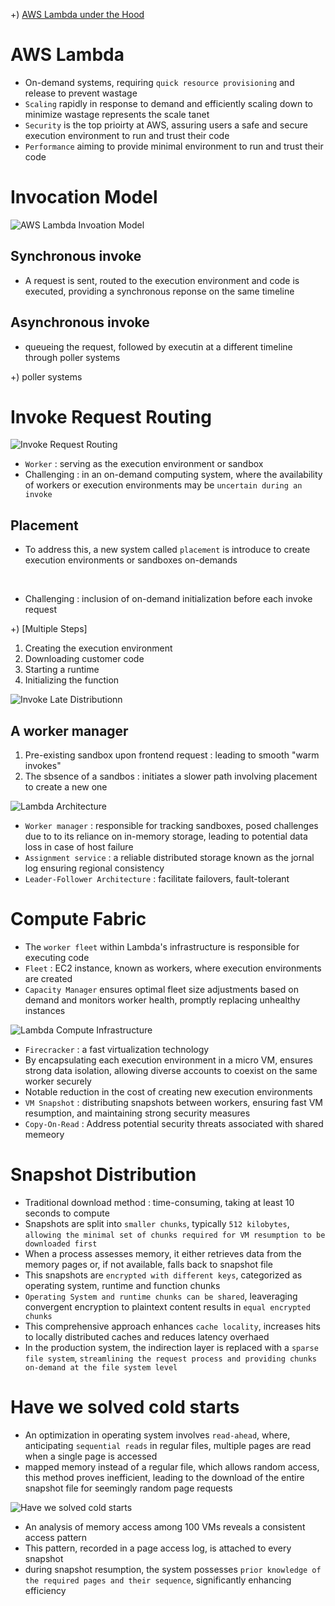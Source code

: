 +) [AWS Lambda under the Hood](https://www.infoq.com/articles/aws-lambda-under-the-hood/?utm_campaign=infoq_content&utm_source=infoq&utm_medium=feed&utm_term=Development)

# AWS Lambda
- On-demand systems, requiring `quick resource provisioning` and release to prevent wastage
- `Scaling` rapidly in response to demand and efficiently scaling down to minimize wastage represents the scale tanet
- `Security` is the top prioirty at AWS, assuring users a safe and secure execution environment to run and trust their code
- `Performance` aiming to provide minimal environment to run and trust their code

# Invocation Model

![AWS Lambda Invoation Model](https://github.com/JaeYeonLee0621/a-mixed-knowledge/assets/32635539/7efc2e50-6e8a-460e-a0db-6e560a947f66)

## Synchronous invoke
- A request is sent, routed to the execution environment and code is executed, providing a synchronous reponse on the same timeline

## Asynchronous invoke
- queueing the request, followed by executin at a different timeline through poller systems

+) poller systems

# Invoke Request Routing

![Invoke Request Routing](https://github.com/JaeYeonLee0621/a-mixed-knowledge/assets/32635539/1e558b7f-1c28-452b-b776-385dcdc64996)

- `Worker` : serving as the execution environment or sandbox
- Challenging : in an on-demand computing system, where the availability of workers or execution environments may be `uncertain during an invoke`

## Placement

- To address this, a new system called `placement` is introduce to create execution environments or sandboxes on-demands

<br/>

- Challenging : inclusion of on-demand initialization before each invoke request

+) [Multiple Steps]
1. Creating the execution environment
2. Downloading customer code
3. Starting a runtime
4. Initializing the function

![Invoke Late Distributionn](https://github.com/JaeYeonLee0621/a-mixed-knowledge/assets/32635539/b33325e3-d27c-4d34-8130-fc97f0e3b92b)

## A worker manager

1. Pre-existing sandbox upon frontend request : leading to smooth "warm invokes"
2. The sbsence of a sandbos : initiates a slower path involving placement to create a new one

![Lambda Architecture](https://github.com/JaeYeonLee0621/a-mixed-knowledge/assets/32635539/3225c7f9-32d6-48e4-8acc-069ec88134a5)

- `Worker manager` : responsible for tracking sandboxes, posed challenges due to to its reliance on in-memory storage, leading to potential data loss in case of host failure
- `Assignment service` : a reliable distributed storage known as the jornal log ensuring regional consistency
- `Leader-Follower Architecture` : facilitate failovers, fault-tolerant

# Compute Fabric

- The `worker fleet` within Lambda's infrastructure is responsible for executing code
- `Fleet` : EC2 instance, known as workers, where execution environments are created
- `Capacity Manager` ensures optimal fleet size adjustments based on demand and monitors worker health, promptly replacing unhealthy instances

![Lambda Compute Infrastructure](https://github.com/JaeYeonLee0621/a-mixed-knowledge/assets/32635539/58e23706-7532-4e41-936a-c121727aa1a4)

- `Firecracker` : a fast virtualization technology
- By encapsulating each execution environment in a micro VM, ensures strong data isolation, allowing diverse accounts to coexist on the same worker securely
- Notable reduction in the cost of creating new execution environments
- `VM Snapshot` : distributing snapshots between workers, ensuring fast VM resumption, and maintaining strong security measures
- `Copy-On-Read` : Address potential security threats associated with shared memeory

# Snapshot Distribution

- Traditional download method : time-consuming, taking at least 10 seconds to compute
- Snapshots are split into `smaller chunks`, typically `512 kilobytes`, `allowing the minimal set of chunks required for VM resumption to be downloaded first`
- When a process assesses memory, it either retrieves data from the memory pages or, if not available, falls back to snapshot file
- This snapshots are `encrypted with different keys`, categorized as operating system, runtime and function chunks
- `Operating System and runtime chunks can be shared`, leaveraging convergent encryption to plaintext content results in `equal encrypted chunks`
- This comprehensive approach enhances `cache locality`, increases hits to locally distributed caches and reduces latency overhaed
- In the production system, the indirection layer is replaced with a `sparse file system`, `streamlining the request process and providing chunks on-demand at the file system level`

# Have we solved cold starts

- An optimization in operating system involves `read-ahead`, where, anticipating `sequential reads` in regular files, multiple pages are read when a single page is accessed
- mapped memory instead of a regular file, which allows random access, this method proves inefficient, leading to the download of the entire snapshot file for seemingly random page requests

![Have we solved cold starts](https://github.com/JaeYeonLee0621/a-mixed-knowledge/assets/32635539/db009fa4-722e-4046-b2dd-eb118660fd02)

- An analysis of memory access among 100 VMs reveals a consistent access pattern
- This pattern, recorded in a page access log, is attached to every snapshot
- during snapshot resumption, the system possesses `prior knowledge of the required pages and their sequence`, significantly enhancing efficiency
